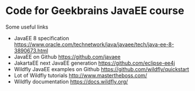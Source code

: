 # Code for Geekbrains JavaEE course

Some useful links

* JavaEE 8 specification https://www.oracle.com/technetwork/java/javaee/tech/java-ee-8-3890673.html
* JavaEE on Github https://github.com/javaee
* JakartaEE next JavaEE generation https://github.com/eclipse-ee4j
* Wildfly JavaEE examples on Github https://github.com/wildfly/quickstart
* Lot of Wildfly tutorials http://www.mastertheboss.com/
* Wildfly documentation https://docs.wildfly.org/